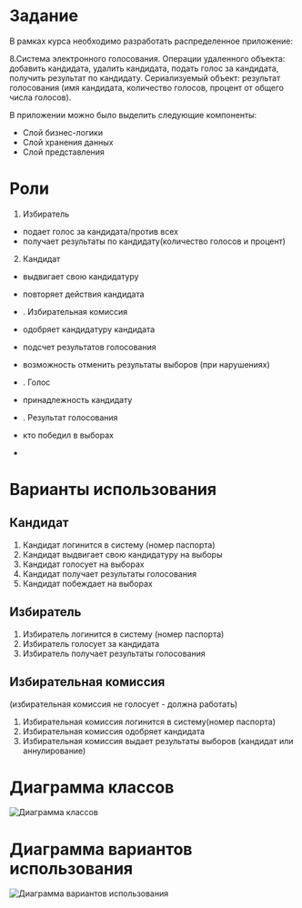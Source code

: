 # Задание
В рамках курса  необходимо разработать распределенное приложение:

8.Система электронного голосования. 
Операции удаленного объекта: добавить кандидата, удалить кандидата, подать голос за кандидата, получить результат по кандидату. 
Сериализуемый объект: результат голосования (имя кандидата, количество голосов, процент от общего числа голосов).


В приложении можно было выделить следующие компоненты:

* Слой бизнес-логики
* Слой хранения данных
* Слой представления

# Роли
1. Избиратель
 * подает голос за кандидата/против всех
 * получает результаты по кандидату(количество голосов и процент)

2. Кандидат
 * выдвигает свою кандидатуру
 * повторяет действия кандидата
 
* . Избирательная комиссия
 * одобряет кандидатуру кандидата
 * подсчет результатов голосования
 * возможность отменить результаты выборов (при нарушениях)

* . Голос
 * принадлежность кандидату

* . Результат голосования
 * кто победил в выборах
 * 

# Варианты использования

## Кандидат
1. Кандидат логинится в систему (номер паспорта)
2. Кандидат выдвигает свою кандидатуру на выборы
3. Кандидат голосует на выборах
4. Кандидат получает результаты голосования
5. Кандидат побеждает на выборах



## Избиратель
1. Избиратель логинится в систему (номер паспорта)
2. Избиратель голосует за кандидата
3. Избиратель получает результаты голосования

## Избирательная комиссия 
(избирательная комиссия не голосует - должна работать)

1. Избирательная комиссия логинится в систему(номер паспорта)
2. Избирательная комиссия одобряет кандидата
3. Избирательная комиссия выдает результаты выборов (кандидат или аннулирование)

# Диаграмма классов
![Диаграмма классов](https://github.com/Murashko-Denis/System-of-vote/blob/master/classes.png)

# Диаграмма вариантов использования
![Диаграмма вариантов использования](https://github.com/Murashko-Denis/System-of-vote/blob/master/UseCase.png)